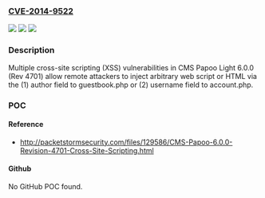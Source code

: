 ### [CVE-2014-9522](https://cve.mitre.org/cgi-bin/cvename.cgi?name=CVE-2014-9522)
![](https://img.shields.io/static/v1?label=Product&message=n%2Fa&color=blue)
![](https://img.shields.io/static/v1?label=Version&message=n%2Fa&color=blue)
![](https://img.shields.io/static/v1?label=Vulnerability&message=n%2Fa&color=brighgreen)

### Description

Multiple cross-site scripting (XSS) vulnerabilities in CMS Papoo Light 6.0.0 (Rev 4701) allow remote attackers to inject arbitrary web script or HTML via the (1) author field to guestbook.php or (2) username field to account.php.

### POC

#### Reference
- http://packetstormsecurity.com/files/129586/CMS-Papoo-6.0.0-Revision-4701-Cross-Site-Scripting.html

#### Github
No GitHub POC found.

